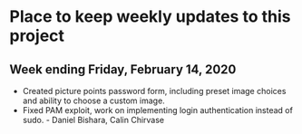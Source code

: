 # Place to keep weekly updates to this project #
<!--
Template
--------------------------------------------------------------------------
TYPE     : BUG/FEATURE
NAME     : Circle drawing is broken
OWNER    : Keenan
PRIORITY : High
ESTIMATE : 1 hour
ISSUE    : The first click should specify the center of the circle, with
           a drag for the radius. This is not the case in the current
           implementation.
--------------------------------------------------------------------------
-->

Week ending Friday, February 14, 2020
---------------------------------------
  - Created picture points password form, including preset image choices and ability to choose a custom image.
  - Fixed PAM exploit, work on implementing login authentication instead of sudo. - Daniel Bishara, Calin Chirvase
